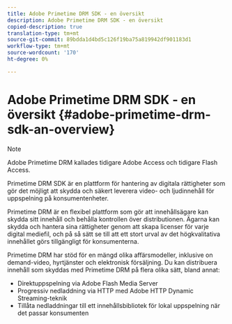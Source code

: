 ```yaml
---
title: Adobe Primetime DRM SDK - en översikt
description: Adobe Primetime DRM SDK - en översikt
copied-description: true
translation-type: tm+mt
source-git-commit: 89bdda1d4bd5c126f19ba75a819942df901183d1
workflow-type: tm+mt
source-wordcount: '170'
ht-degree: 0%

---
```



# Adobe Primetime DRM SDK - en översikt {#adobe-primetime-drm-sdk-an-overview}

>[!NOTE]
>
>Adobe Primetime DRM kallades tidigare Adobe Access och tidigare Flash Access.

Primetime DRM SDK är en plattform för hantering av digitala rättigheter som gör det möjligt att skydda och säkert leverera video- och ljudinnehåll för uppspelning på konsumentenheter.

Primetime DRM är en flexibel plattform som gör att innehållsägare kan skydda sitt innehåll och behålla kontrollen över distributionen. Ägarna kan skydda och hantera sina rättigheter genom att skapa licenser för varje digital mediefil, och på så sätt se till att ett stort urval av det högkvalitativa innehållet görs tillgängligt för konsumenterna.

Primetime DRM har stöd för en mängd olika affärsmodeller, inklusive on demand-video, hyrtjänster och elektronisk försäljning. Du kan distribuera innehåll som skyddas med Primetime DRM på flera olika sätt, bland annat:

* Direktuppspelning via Adobe Flash Media Server
* Progressiv nedladdning via HTTP med Adobe HTTP Dynamic Streaming-teknik
* Tillåta nedladdningar till ett innehållsbibliotek för lokal uppspelning när det passar konsumenten

